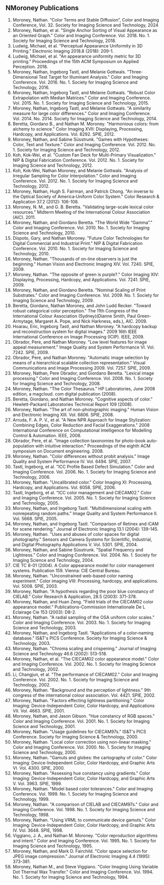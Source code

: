 
## NMoroney Publications

1. Moroney, Nathan. “Color Terms and Stable Diffusion”, Color and Imaging Conference, Vol. 32. Society for Imaging Science and Technology, 2024
1. Moroney, Nathan, et al. "Single Anchor Sorting of Visual Appearance as an Oriented Graph." Color and Imaging Conference. Vol. 2018. No. 1. Society for Imaging Science and Technology, 2018.
2. Ludwig, Michael, et al. "Perceptual Appearance Uniformity in 3D Printing." Electronic Imaging 2018.8 (2018): 209-1.
3. Ludwig, Michael, et al. "An appearance uniformity metric for 3D printing." Proceedings of the 15th ACM Symposium on Applied Perception. 2018.
4. Moroney, Nathan, Ingeborg Tastl, and Melanie Gottwals. "Three-Dimensional Test Target for Illuminant Analysis." Color and Imaging Conference. Vol. 2016. No. 1. Society for Imaging Science and Technology, 2016.
5. Moroney, Nathan, Ingeborg Tastl, and Melanie Gottwals. "Robust Color Extrapolation with Median Matrices." Color and Imaging Conference. Vol. 2015. No. 1. Society for Imaging Science and Technology, 2015.
6. Moroney, Nathan, Ingeborg Tastl, and Melanie Gottwals. "A similarity measure for large color differences." Color and Imaging Conference. Vol. 2014. No. 2014. Society for Imaging Science and Technology, 2014.
7. Beretta, Giordano B., and Nathan M. Moroney. "Harmonious colors: from alchemy to science." Color Imaging XVII: Displaying, Processing, Hardcopy, and Applications. Vol. 8292. SPIE, 2012.
8. Moroney, Nathan, and Sabine Süsstrunk. "Games with Hypotheses: Color, Text and Texture." Color and Imaging Conference. Vol. 2012. No. 1. Society for Imaging Science and Technology, 2012.
9. Koh, Kok-Wei, et al. "Custom Fan Deck for Multi-Primary Visualization." NIP & Digital Fabrication Conference. Vol. 2012. No. 1. Society for Imaging Science and Technology, 2012.
10. Koh, Kok-Wei, Nathan Moroney, and Melanie Gottwals. "Analysis of Irregular Sampling for Color Interpolation." Color and Imaging Conference. Vol. 2012. No. 1. Society for Imaging Science and Technology, 2012.
11. Moroney, Nathan, Hugh S. Fairman, and Patrick Chong. "An inverse to the Optical Society of America‐Uniform Color System." Color Research & Application 37.2 (2012): 106-108.
12. Moroney, N. M., and G. B. Beretta. "Validating large-scale lexical color resources." Midterm Meeting of the International Colour Association (AIC). 2011.
13. Moroney, Nathan, and Giordano Beretta. "The World Wide “Gamma”." Color and Imaging Conference. Vol. 2010. No. 1. Society for Imaging Science and Technology, 2010.
14. Dispoto, Gary, and Nathan Moroney. "Future Color Technologies for Digital Commercial and Industrial Print." NIP & Digital Fabrication Conference. Vol. 2010. No. 1. Society for Imaging Science and Technology, 2010.
15. Moroney, Nathan. "Thousands of on-line observers is just the beginning." Human Vision and Electronic Imaging XIV. Vol. 7240. SPIE, 2009.
16. Moroney, Nathan. "The opposite of green is purple?." Color Imaging XIV: Displaying, Processing, Hardcopy, and Applications. Vol. 7241. SPIE, 2009.
17. Moroney, Nathan, and Giordano Beretta. "Nominal Scaling of Print Substrates." Color and Imaging Conference. Vol. 2009. No. 1. Society for Imaging Science and Technology, 2009.
18. Beretta, Giordano, Nathan Moroney, and John Ludd Recker. "Toward robust categorical color perception." The 11th Congress of the International Colour Association (Sydney)(Dianne Smith, Paul Green-Armytage, Margaret A. Pope, and Nick Harkness, eds.), AIC. 2009.
19. Hoarau, Eric, Ingeborg Tastl, and Nathan Moroney. "A hardcopy backup and reconstruction system for digital images." 2009 16th IEEE International Conference on Image Processing (ICIP). IEEE, 2009.
20. Obrador, Pere, and Nathan Moroney. "Low level features for image appeal measurement." Image Quality and System Performance VI. Vol. 7242. SPIE, 2009.
21. Obrador, Pere, and Nathan Moroney. "Automatic image selection by means of a hierarchical scalable collection representation." Visual Communications and Image Processing 2009. Vol. 7257. SPIE, 2009.
22. Moroney, Nathan, Pere Obrador, and Giordano Beretta. "Lexical image processing." Color and Imaging Conference. Vol. 2008. No. 1. Society for Imaging Science and Technology, 2008.
23. Moroney, Nathan. "The Color Thesaurus." HP Laboratories, June 2008 edition, a magcloud. com digital publication (2008).
24. Beretta, Giordano, and Nathan Moroney. "Cognitive aspects of color." Hewlett-Packard Laboratories Technical Report 109 (2008).
25. Moroney, Nathan. "The art of non-photographic imaging." Human Vision and Electronic Imaging XIII. Vol. 6806. SPIE, 2008.
26. Arruda, F. A. P. V., et al. "A New NPR Approach for Image Stylization: Combining Edges, Color Reduction and Facial Exaggerations." 2008 International Conference on Computational Intelligence for Modelling Control & Automation. IEEE, 2008.
27. Obrador, Pere, et al. "Image collection taxonomies for photo-book auto-population with intuitive interaction." Proceedings of the eighth ACM symposium on Document engineering. 2008.
28. Moroney, Nathan. "Color differences without probit analysis." Image Quality and System Performance IV. Vol. 6494. SPIE, 2007.
29. Tastl, Ingeborg, et al. "ICC Profile Based Defect Simulation." Color and Imaging Conference. Vol. 2006. No. 1. Society for Imaging Science and Technology, 2006.
30. Moroney, Nathan. "Uncalibrated color." Color Imaging XI: Processing, Hardcopy, and Applications. Vol. 6058. SPIE, 2006.
31. Tastl, Ingeborg, et al. "ICC color management and CIECAM02." Color and Imaging Conference. Vol. 2005. No. 1. Society for Imaging Science and Technology, 2005.
32. Moroney, Nathan, and Ingeborg Tastl. "Multidimensional scaling with nonrepeating random paths." Image Quality and System Performance II. Vol. 5668. SPIE, 2005.
33. Moroney, Nathan, and Ingeborg Tastl. "Comparison of Retinex and iCAM for scene rendering." Journal of Electronic Imaging 13.1 (2004): 139-145.
34. Moroney, Nathan. "Uses and abuses of color spaces for digital photography." Sensors and Camera Systems for Scientific, Industrial, and Digital Photography Applications V. Vol. 5301. SPIE, 2004.
35. Moroney, Nathan, and Sabine Süsstrunk. "Spatial Frequency and Lightness." Color and Imaging Conference. Vol. 2004. No. 1. Society for Imaging Science and Technology, 2004.
36. CIE TC 8-01 (2004). A Color appearance model for color management systems. Publication 159. Vienna: CIE Central Bureau.
37. Moroney, Nathan. "Unconstrained web-based color naming experiment." Color imaging VIII: Processing, hardcopy, and applications. Vol. 5008. SPIE, 2003.
38. Moroney, Nathan. "A hypothesis regarding the poor blue constancy of CIELAB." Color Research & Application, 28.5 (2003): 371-378.
39. Moroney, Nathan, and Huan Zeng. "Field trials of the CIECAM02 color appearance model." Publications-Commission Internationale De L Eclairage Cie 153 (2003): D8-2.
40. Moroney, Nathan. "A radial sampling of the OSA uniform color scales." Color and Imaging Conference. Vol. 2003. No. 1. Society for Imaging Science and Technology, 2003.
41. Moroney, Nathan, and Ingeborg Tastl. "Applications of a color-naming database." IS&T's PICS Conference. Society for Imaging Science & Technology, 2003.
42. Moroney, Nathan. "Chroma scaling and crispening." Journal of Imaging Science and Technology 46.6 (2002): 513-518.
43. Moroney, Nathan, et al. "The CIECAM02 color appearance model." Color and Imaging Conference. Vol. 2002. No. 1. Society for Imaging Science and Technology, 2002.
44. Li, Changjun, et al. "The performance of CIECAM02." Color and Imaging Conference. Vol. 2002. No. 1. Society for Imaging Science and Technology, 2002.
45. Moroney, Nathan. "Background and the perception of lightness." 9th congress of the international colour association. Vol. 4421. SPIE, 2002.
46. Moroney, Nathan. "Factors effecting lightness partitioning." Color Imaging: Device-Independent Color, Color Hardcopy, and Applications VII. Vol. 4663. SPIE, 2001.
47. Moroney, Nathan, and Jason Gibson. "Hue constancy of RGB spaces." Color and Imaging Conference. Vol. 2001. No. 1. Society for Imaging Science and Technology, 2001.
48. Moroney, Nathan. "Usage guidelines for CIECAM97s." IS&T's PICS Conference. Society for Imaging Science & Technology, 2000.
49. Moroney, Nathan. "Local color correction using non-linear masking." Color and Imaging Conference. Vol. 2000. No. 1. Society for Imaging Science and Technology, 2000.
50. Moroney, Nathan. "Gamuts and globes: the cartography of color." Color Imaging: Device-Independent Color, Color Hardcopy, and Graphic Arts VI. Vol. 4300. SPIE, 2000.
51. Moroney, Nathan. "Assessing hue constancy using gradients." Color Imaging: Device-Independent Color, Color Hardcopy, and Graphic Arts V. Vol. 3963. SPIE, 1999.
52. Moroney, Nathan. "Model based color tolerances." Color and Imaging Conference. Vol. 1999. No. 1. Society for Imaging Science and Technology, 1999.
53. Moroney, Nathan. "A comparison of CIELAB and CIECAM97s." Color and Imaging Conference. Vol. 1998. No. 1. Society for Imaging Science and Technology, 1998.
54. Moroney, Nathan. "Using VRML to communicate device gamuts." Color Imaging: Device-Independent Color, Color Hardcopy, and Graphic Arts IV. Vol. 3648. SPIE, 1998.
55. Viggiano, J. A., and Nathan M. Moroney. "Color reproduction algorithms and intent." Color and Imaging Conference. Vol. 1995. No. 1. Society for Imaging Science and Technology, 1995.
56. Moroney, Nathan, and Mark D. Fairchild. "Color space selection for JPEG image compression." Journal of Electronic Imaging 4.4 (1995): 373-381.
57. Moroney, Nathan M., and Steve Viggiano. "Color Imaging Using Variable Dot Thermal Wax Transfer." Color and Imaging Conference. Vol. 1994. No. 1. Society for Imaging Science and Technology, 1994.
